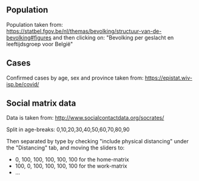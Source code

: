 ## Population

Population taken from:
https://statbel.fgov.be/nl/themas/bevolking/structuur-van-de-bevolking#figures
and then clicking on:
"Bevolking per geslacht en leeftijdsgroep voor België"

## Cases

Confirmed cases by age, sex and province taken from:
https://epistat.wiv-isp.be/covid/

## Social matrix data

Data is taken from:
http://www.socialcontactdata.org/socrates/

Split in age-breaks:
0,10,20,30,40,50,60,70,80,90

Then separated by type by checking "include physical distancing" under the "Distancing" tab, and moving the sliders to:

- 0, 100, 100, 100, 100, 100 for the home-matrix
- 100, 0, 100, 100, 100, 100 for the work-matrix
- ...
